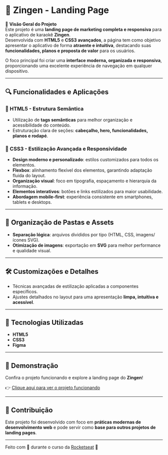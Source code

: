 # 🎤 Zingen - Landing Page

📝 **Visão Geral do Projeto**  
Este projeto é uma **landing page de marketing completa e responsiva** para o aplicativo de karaokê **Zingen**.  
Desenvolvida com **HTML5** e **CSS3 avançados**, a página tem como objetivo apresentar o aplicativo de forma **atraente e intuitiva**, destacando suas **funcionalidades, planos e proposta de valor** para os usuários.  

O foco principal foi criar uma **interface moderna, organizada e responsiva**, proporcionando uma excelente experiência de navegação em qualquer dispositivo.

---

## 🔍 Funcionalidades e Aplicações

### 📄 HTML5 - Estrutura Semântica
- Utilização de **tags semânticas** para melhor organização e acessibilidade do conteúdo.  
- Estruturação clara de seções: **cabeçalho, hero, funcionalidades, planos e rodapé**.  

### 🎨 CSS3 - Estilização Avançada e Responsividade
- **Design moderno e personalizado**: estilos customizados para todos os elementos.  
- **Flexbox**: alinhamento flexível dos elementos, garantindo adaptação fluida do layout.  
- **Organização visual**: foco em tipografia, espaçamento e hierarquia da informação.  
- **Elementos interativos**: botões e links estilizados para maior usabilidade.  
- **Abordagem mobile-first**: experiência consistente em smartphones, tablets e desktops.  

---

## 📁 Organização de Pastas e Assets
- **Separação lógica**: arquivos divididos por tipo (HTML, CSS, imagens/ícones SVG).  
- **Otimização de imagens**: exportação em **SVG** para melhor performance e qualidade visual.  

---

## 🛠️ Customizações e Detalhes
- Técnicas avançadas de estilização aplicadas a componentes específicos.  
- Ajustes detalhados no layout para uma apresentação **limpa, intuitiva e acessível**.  

---

## 🚀 Tecnologias Utilizadas
- **HTML5**  
- **CSS3**  
- **Figma**  

---

## 📸 Demonstração
Confira o projeto funcionando e explore a landing page do **Zingen**!  

👉 [Clique aqui para ver o projeto funcionando](https://github.com/barbaracbr/zingen)  
 

---

## 🤝 Contribuição
Este projeto foi desenvolvido com foco em **práticas modernas de desenvolvimento web** e pode servir como **base para outros projetos de landing pages**.  

---

Feito com 💜 durante o curso da [Rocketseat](https://rocketseat.com.br/) 🚀
